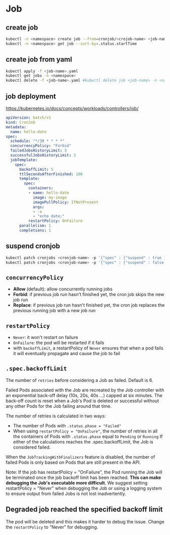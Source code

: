 # Job

## create job
```sh
kubectl -n <namespace> create job --from=cronjob/<crojob-name> <job-name> #create a job
kubectl -n <namespace> get job --sort-by=.status.startTime                #show job status
```

## create job from yaml
```sh
kubectl apply -f <job-name>.yaml
kubectl get jobs -n <namespace>
kubectl delete -f <job-name>.yaml #kubectl delete job <job-name> -n <namespace>
```

## job deployment
https://kubernetes.io/docs/concepts/workloads/controllers/job/
```yaml
apiVersion: batch/v1
kind: CronJob
metadata:
  name: hello-date
spec:
  schedule: "*/30 * * * *"
  concurrencyPolicy: "Forbid"
  failedJobsHistoryLimit: 5
  successfulJobsHistoryLimit: 3
  jobTemplate:
    spec:
      backoffLimit: 5
      ttlSecondsAfterFinished: 100
      template:
        spec:
          containers:
          - name: hello-date
            image: my-image
            imagePullPolicy: IfNotPresent
            args:
            - -e
            - "echo date;"
          restartPolicy: OnFailure
      parallelism: 1
      completions: 1
```

## suspend cronjob
```sh
kubectl patch cronjobs <cronjob-name> -p '{"spec" : {"suspend" : true }}'
kubectl patch cronjobs <cronjob-name> -p '{"spec" : {"suspend" : false }}'
```

## `concurrencyPolicy`
- **Allow** (default): allow concurrently running jobs
- **Forbid**: if previous job run hasn't finished yet, the cron job skips the new job run
- **Replace**: if previous job run hasn't finished yet, the cron job replaces the previous running job with a new job run

## `restartPolicy`
- `Never`: it won't restart on failure
- `OnFailure`: the pod will be restarted if it fails
- with `backoffLimit`, a restartPolicy of `Never` ensures that when a pod fails it will eventually propagate and cause the job to fail

## `.spec.backoffLimit`
The number of `retries` before considering a Job as failed. Default is 6.

Failed Pods associated with the Job are recreated by the Job controller with an exponential back-off delay (10s, 20s, 40s ...) capped at six minutes.
The back-off count is reset when a Job's Pod is deleted or successful without any other Pods for the Job failing around that time.

The number of retries is calculated in two ways:
- The number of Pods with `.status.phase = "Failed"`
- When using `restartPolicy = "OnFailure"`, the number of retries in all the containers of Pods with `.status.phase` equal to `Pending` or `Running`
If either of the calculations reaches the .spec.backoffLimit, the Job is considered failed.

When the `JobTrackingWithFinalizers` feature is disabled, the number of failed Pods is only based on Pods that are still present in the API.

Note: If the job has restartPolicy = "OnFailure", the Pod running the Job will be terminated once the job backoff limit has been reached. **This can make debugging the Job's executable more difficult**. We suggest setting restartPolicy = "Never" when debugging the Job or using a logging system to ensure output from failed Jobs is not lost inadvertently.

## Degraded job reached the specified backoff limit
The pod will be deleted and this makes it harder to debug the issue. Change the `restartPolicy` to "Never" for debugging.
